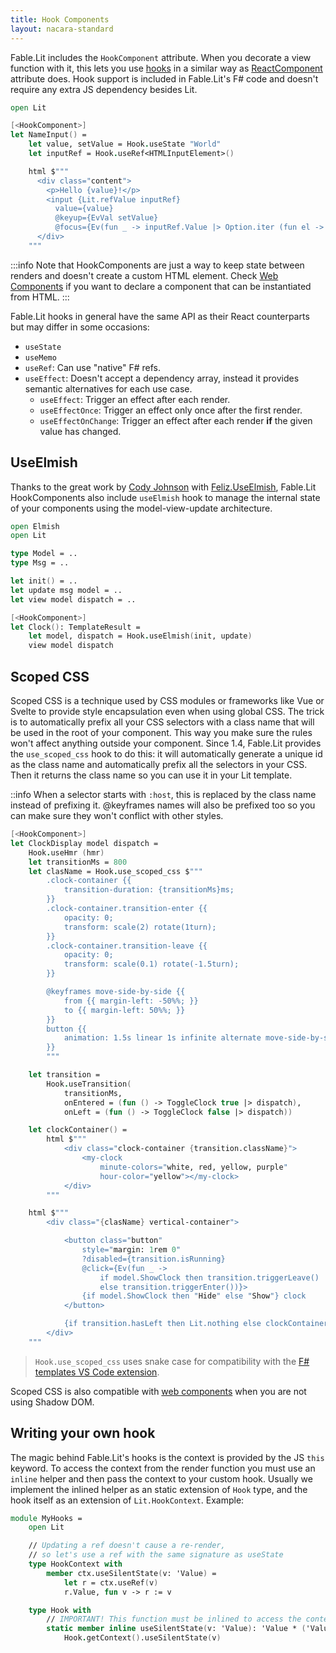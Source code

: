 ```yaml
---
title: Hook Components
layout: nacara-standard
---
```


Fable.Lit includes the `HookComponent` attribute. When you decorate a view function with it, this lets you use [hooks](https://reactjs.org/docs/hooks-overview.html) in a similar way as [ReactComponent](https://zaid-ajaj.github.io/Feliz/#/Feliz/React/NotJustFunctions) attribute does. Hook support is included in Fable.Lit's F# code and doesn't require any extra JS dependency besides Lit.

```fsharp
open Lit

[<HookComponent>]
let NameInput() =
    let value, setValue = Hook.useState "World"
    let inputRef = Hook.useRef<HTMLInputElement>()

    html $"""
      <div class="content">
        <p>Hello {value}!</p>
        <input {Lit.refValue inputRef}
          value={value}
          @keyup={EvVal setValue}
          @focus={Ev(fun _ -> inputRef.Value |> Option.iter (fun el -> el.select()))}>
      </div>
    """
```

:::info
Note that HookComponents are just a way to keep state between renders and doesn't create a custom HTML element. Check [Web Components](./web-components.html) if you want to declare a component that can be instantiated from HTML.
:::

Fable.Lit hooks in general have the same API as their React counterparts but may differ in some occasions:

- `useState`
- `useMemo`
- `useRef`: Can use "native" F# refs.
- `useEffect`: Doesn't accept a dependency array, instead it provides semantic alternatives for each use case.
    - `useEffect`: Trigger an effect after each render.
    - `useEffectOnce`: Trigger an effect only once after the first render.
    - `useEffectOnChange`: Trigger an effect after each render **if** the given value has changed.

## UseElmish

Thanks to the great work by [Cody Johnson](https://twitter.com/Cody_S_Johnson) with [Feliz.UseElmish](https://zaid-ajaj.github.io/Feliz/#/Hooks/UseElmish), Fable.Lit HookComponents also include `useElmish` hook to manage the internal state of your components using the model-view-update architecture.

```fsharp
open Elmish
open Lit

type Model = ..
type Msg = ..

let init() = ..
let update msg model = ..
let view model dispatch = ..

[<HookComponent>]
let Clock(): TemplateResult =
    let model, dispatch = Hook.useElmish(init, update)
    view model dispatch
```

## Scoped CSS

Scoped CSS is a technique used by CSS modules or frameworks like Vue or Svelte to provide style encapsulation even when using global CSS. The trick is to automatically prefix all your CSS selectors with a class name that will be used in the root of your component. This way you make sure the rules won't affect anything outside your component. Since 1.4, Fable.Lit provides the `use_scoped_css` hook to do this: it will automatically generate a unique id as the class name and automatically prefix all the selectors in your CSS. Then it returns the class name so you can use it in your Lit template.

::info
When a selector starts with `:host`, this is replaced by the class name instead of prefixing it. @keyframes names will also be prefixed too so you can make sure they won't conflict with other styles.

```fsharp
[<HookComponent>]
let ClockDisplay model dispatch =
    Hook.useHmr (hmr)
    let transitionMs = 800
    let clasName = Hook.use_scoped_css $"""
        .clock-container {{
            transition-duration: {transitionMs}ms;
        }}
        .clock-container.transition-enter {{
            opacity: 0;
            transform: scale(2) rotate(1turn);
        }}
        .clock-container.transition-leave {{
            opacity: 0;
            transform: scale(0.1) rotate(-1.5turn);
        }}

        @keyframes move-side-by-side {{
            from {{ margin-left: -50%%; }}
            to {{ margin-left: 50%%; }}
        }}
        button {{
            animation: 1.5s linear 1s infinite alternate move-side-by-side;
        }}
        """

    let transition =
        Hook.useTransition(
            transitionMs,
            onEntered = (fun () -> ToggleClock true |> dispatch),
            onLeft = (fun () -> ToggleClock false |> dispatch))

    let clockContainer() =
        html $"""
            <div class="clock-container {transition.className}">
                <my-clock
                    minute-colors="white, red, yellow, purple"
                    hour-color="yellow"></my-clock>
            </div>
        """

    html $"""
        <div class="{clasName} vertical-container">

            <button class="button"
                style="margin: 1rem 0"
                ?disabled={transition.isRunning}
                @click={Ev(fun _ ->
                    if model.ShowClock then transition.triggerLeave()
                    else transition.triggerEnter())}>
                {if model.ShowClock then "Hide" else "Show"} clock
            </button>

            {if transition.hasLeft then Lit.nothing else clockContainer()}
        </div>
    """
```

> `Hook.use_scoped_css` uses snake case for compatibility with the [F# templates VS Code extension](https://marketplace.visualstudio.com/items?itemName=alfonsogarciacaro.vscode-template-fsharp-highlight).

Scoped CSS is also compatible with [web components](./web-components.html) when you are not using Shadow DOM.

## Writing your own hook

The magic behind Fable.Lit's hooks is the context is provided by the JS `this` keyword. To access the context from the render function you must use an `inline` helper and then pass the context to your custom hook. Usually we implement the inlined helper as an static extension of `Hook` type, and the hook itself as an extension of `Lit.HookContext`. Example:

```fsharp
module MyHooks =
    open Lit

    // Updating a ref doesn't cause a re-render,
    // so let's use a ref with the same signature as useState
    type HookContext with
        member ctx.useSilentState(v: 'Value) =
            let r = ctx.useRef(v)
            r.Value, fun v -> r := v

    type Hook with
        // IMPORTANT! This function must be inlined to access the context from the render function
        static member inline useSilentState(v: 'Value): 'Value * ('Value -> unit) =
            Hook.getContext().useSilentState(v)
```

